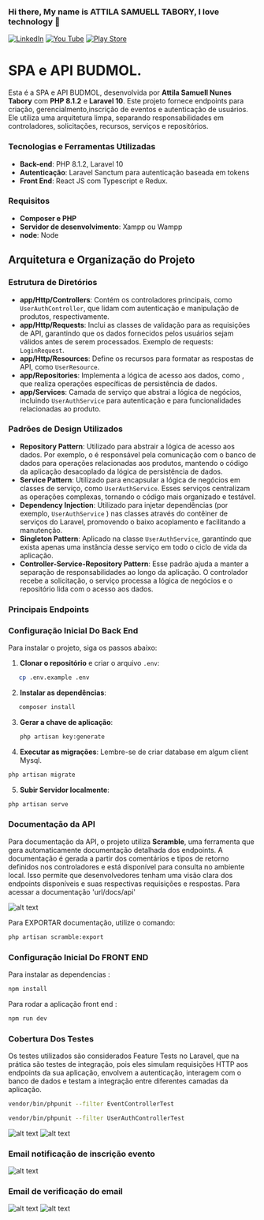 

### Hi there, My name is ATTILA  SAMUELL TABORY, I love technology 👋

[![LinkedIn ](https://img.shields.io/badge/LinkedIn-0077B5?style=for-the-badge&logo=linkedin&logoColor=white)](https://www.linkedin.com/in/attila-samuell-98291216b/)
[![You Tube](https://img.shields.io/badge/YouTube-FF0000?style=for-the-badge&logo=youtube&logoColor=white)](https://www.youtube.com/channel/UCuX9fZZa3eR4LACYTPVZg5A/videos)
[![Play Store](https://img.shields.io/badge/Google_Play-414141?style=for-the-badge&logo=google-play&logoColor=white)](https://play.google.com/store/apps/details?id=attila.QRCodeGeradorLeitor)



# SPA e API BUDMOL.

Esta é a SPA e API BUDMOL, desenvolvida por **Attila Samuell Nunes Tabory** com **PHP 8.1.2** e **Laravel 10**. Este projeto fornece endpoints para criação, gerencialmento,inscrição de eventos e autenticação de usuários. Ele utiliza uma arquitetura limpa, separando responsabilidades em controladores, solicitações, recursos, serviços e repositórios.

### Tecnologias e Ferramentas Utilizadas
- **Back-end**: PHP 8.1.2, Laravel 10
- **Autenticação**: Laravel Sanctum para autenticação baseada em tokens
- **Front End**: React JS com Typescript e Redux.

### Requisitos
- **Composer e PHP**
- **Servidor de desenvolvimento**: Xampp ou Wampp
- **node**: Node

## Arquitetura e Organização do Projeto

### Estrutura de Diretórios
- **app/Http/Controllers**: Contém os controladores principais, como `UserAuthController`, que lidam com autenticação e manipulação de produtos, respectivamente.
- **app/Http/Requests**: Inclui as classes de validação para as requisições de API, garantindo que os dados fornecidos pelos usuários sejam válidos antes de serem processados. Exemplo de requests: `LoginRequest`.
- **app/Http/Resources**: Define os recursos para formatar as respostas de API, como  `UserResource`.
- **app/Repositories**: Implementa a lógica de acesso aos dados, como , que realiza operações específicas de persistência de dados.
- **app/Services**: Camada de serviço que abstrai a lógica de negócios, incluindo `UserAuthService` para autenticação e  para funcionalidades relacionadas ao produto.

### Padrões de Design Utilizados
- **Repository Pattern**: Utilizado para abstrair a lógica de acesso aos dados. Por exemplo, o  é responsável pela comunicação com o banco de dados para operações relacionadas aos produtos, mantendo o código da aplicação desacoplado da lógica de persistência de dados.
- **Service Pattern**: Utilizado para encapsular a lógica de negócios em classes de serviço, como `UserAuthService`. Esses serviços centralizam as operações complexas, tornando o código mais organizado e testável.
- **Dependency Injection**: Utilizado para injetar dependências (por exemplo, `UserAuthService` ) nas classes através do contêiner de serviços do Laravel, promovendo o baixo acoplamento e facilitando a manutenção.
- **Singleton Pattern**: Aplicado na classe `UserAuthService`, garantindo que exista apenas uma instância desse serviço em todo o ciclo de vida da aplicação.
- **Controller-Service-Repository Pattern**: Esse padrão ajuda a manter a separação de responsabilidades ao longo da aplicação. O controlador recebe a solicitação, o serviço processa a lógica de negócios e o repositório lida com o acesso aos dados.

### Principais Endpoints

### Configuração Inicial Do Back End
Para instalar o projeto, siga os passos abaixo:

1. **Clonar o repositório** e criar o arquivo `.env`:
```bash
   cp .env.example .env
```

2. **Instalar as dependências**:
```bash
   composer install
```

3. **Gerar a chave de aplicação**:
   ```bash
   php artisan key:generate
   ```

4. **Executar as migrações**:
Lembre-se de criar database em algum client Mysql.
```bash
php artisan migrate
```
5. **Subir Servidor localmente**:
```bash
php artisan serve
```
### Documentação da API
Para documentação da API, o projeto utiliza **Scramble**, uma ferramenta que gera automaticamente documentação detalhada dos endpoints. A documentação é gerada a partir dos comentários e tipos de retorno definidos nos controladores e está disponível para consulta no ambiente local. Isso permite que desenvolvedores tenham uma visão clara dos endpoints disponíveis e suas respectivas requisições e respostas. Para acessar a documentação 'url/docs/api'

![alt text](image-2.png)

Para EXPORTAR documentação, utilize o comando:
```bash
php artisan scramble:export
```
### Configuração Inicial Do FRONT END

Para instalar as dependencias :
```bash
npm install
```

Para rodar a aplicação front end :
```bash
npm run dev
```

### Cobertura Dos Testes
Os testes utilizados são considerados Feature Tests no Laravel, que na prática são testes de integração, pois eles simulam requisições HTTP aos endpoints da sua aplicação, envolvem a autenticação, interagem com o banco de dados e testam a integração entre diferentes camadas da aplicação.
```bash
vendor/bin/phpunit --filter EventControllerTest
```
```bash
vendor/bin/phpunit --filter UserAuthControllerTest
```
![alt text](image-1.png)
![alt text](image.png)

### Email notificação de inscrição evento
![alt text](image-3.png)

### Email de verificação do email
![alt text](image-4.png)
![alt text](image-5.png)
